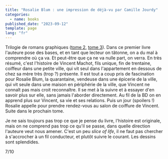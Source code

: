 ```yaml
---
title: "Rosalie Blum : une impression de déjà-vu par Camille Jourdy"
categories:
  - name: books
published_date: "2023-09-12"
template: page
lang: "fr"
---
```


Trilogie de romans graphiques ([tome 2](/notes/rosalie-blum-haut-les-mains-peau-de-lapin-par-camille-jourdy/), [tome 3](/notes/rosalie-blum-au-hasard-balthazar-par-camille-jourdy/)). Dans ce premier livre l'auteure pose des bases, et en tant que lecteur on tâtonne, on a du mal à comprendre où ça va. Et peut-être que ça ne va nulle part, on verra. En très résumé, c'est l'histoire de Vincent Machot, fils unique, fin de trentaine, coiffeur dans une petite ville, qui vit seul dans l'appartement en dessous de chez sa mère très (trop ?) présente. Il est tout a coup pris de fascination pour Rosalie Blum, la quarantaine, vendeuse dans une épicerie de la ville, qui vit seule dans une maison en périphérie de la ville, que Vincent ne connaît pas mais croit reconnaître. Il se met à la suivre et à essayer d'en savoir plus sur elle, sans jamais l'aborder directement. Au fil de la BD on en apprend plus sur Vincent, sa vie et ses relations. Puis un jour (spoilers !) Rosalie appelle pour prendre rendez-vous au salon de coiffure de Vincent. Suite dans le prochain tome.

Je ne sais toujours pas trop ce que je pense du livre, l'histoire est originale, mais on ne comprend pas trop ce qu'il se passe, dans quelle direction l'auteure veut nous amener. C'est un peu _slice of life_, il ne faut pas chercher à s'accrocher à un fil conducteur, et plutôt suivre le courant. Les dessins sont splendides.

7/10

